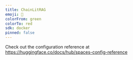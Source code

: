 ```yaml
---
title: ChainLitRAG
emoji: 🏃
colorFrom: green
colorTo: red
sdk: docker
pinned: false
---
```


Check out the configuration reference at https://huggingface.co/docs/hub/spaces-config-reference
